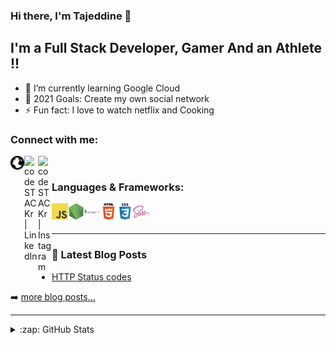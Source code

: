 ### Hi there, I'm Tajeddine 👋

## I'm a Full Stack Developer, Gamer And an Athlete !!

- 🌱 I’m currently learning Google Cloud
- 🥅 2021 Goals: Create my own social network
- ⚡ Fun fact: I love to watch netflix and Cooking

### Connect with me:

[<img align="left" alt="codeSTACKr.com" width="22px" src="https://raw.githubusercontent.com/iconic/open-iconic/master/svg/globe.svg" />][website]
[<img align="left" alt="codeSTACKr | LinkedIn" width="22px" src="https://cdn.jsdelivr.net/npm/simple-icons@v3/icons/linkedin.svg" />][linkedin]
[<img align="left" alt="codeSTACKr | Instagram" width="22px" src="https://cdn.jsdelivr.net/npm/simple-icons@v3/icons/instagram.svg" />][instagram]

<br />

### Languages & Frameworks:

<img align="left" alt="JavaScript" width="26px" src="https://raw.githubusercontent.com/github/explore/80688e429a7d4ef2fca1e82350fe8e3517d3494d/topics/javascript/javascript.png" />

<img align="left" alt="Node.js" width="26px" src="https://raw.githubusercontent.com/github/explore/80688e429a7d4ef2fca1e82350fe8e3517d3494d/topics/nodejs/nodejs.png" />
<img align="left" alt="MongoDB" width="26px" src="https://raw.githubusercontent.com/github/explore/80688e429a7d4ef2fca1e82350fe8e3517d3494d/topics/mongodb/mongodb.png" />
<img align="left" alt="HTML5" width="26px" src="https://raw.githubusercontent.com/github/explore/80688e429a7d4ef2fca1e82350fe8e3517d3494d/topics/html/html.png" />
<img align="left" alt="CSS3" width="26px" src="https://raw.githubusercontent.com/github/explore/80688e429a7d4ef2fca1e82350fe8e3517d3494d/topics/css/css.png" />
<img align="left" alt="Sass" width="26px" src="https://raw.githubusercontent.com/github/explore/80688e429a7d4ef2fca1e82350fe8e3517d3494d/topics/sass/sass.png" />
<br />
<br />

---

### 📕 Latest Blog Posts

<!-- BLOG-POST-LIST:START -->
- [HTTP Status codes](https://dev.to/tajeddine/http-status-codes-2m7n)
<!-- BLOG-POST-LIST:END -->

➡️ [more blog posts...](https://dev.to/tajeddine)

---

<!--
<details>
  <summary>:zap: Recent GitHub Activity</summary> -->

<!--START_SECTION:activity-->
<!-- 1. ❌ Closed PR [#14](https://github.com/codeSTACKr/codeSTACKr/pull/14) in [codeSTACKr/codeSTACKr](https://github.com/codeSTACKr/codeSTACKr)
2. 🗣 Commented on [#14](https://github.com/codeSTACKr/codeSTACKr/issues/14) in [codeSTACKr/codeSTACKr](https://github.com/codeSTACKr/codeSTACKr)
3. ❌ Closed PR [#7](https://github.com/codeSTACKr/codeSTACKr/pull/7) in [codeSTACKr/codeSTACKr](https://github.com/codeSTACKr/codeSTACKr)
4. 🎉 Merged PR [#6](https://github.com/codeSTACKr/codeSTACKr/pull/6) in [codeSTACKr/codeSTACKr](https://github.com/codeSTACKr/codeSTACKr)
5. 💪 Opened PR [#259](https://github.com/florinpop17/app-ideas/pull/259) in [florinpop17/app-ideas](https://github.com/florinpop17/app-ideas) -->
<!--END_SECTION:activity-->

<!-- </details> -->

<details>
  <summary>:zap: GitHub Stats</summary>

  <img align="left" alt="Tajeddine's GitHub Stats" src="https://github-readme-stats.vercel.app/api?username=tajeddine-js&count_private=true&show_icons=true&hide_border=true&bg_color=212121&title_color=29f709&&text_color=C9D1D9icon_color=29f709" />

![Top Langs](https://github-readme-stats.vercel.app/api/top-langs/?username=tajeddine-js&bg_color=212121&title_color=29f709&text_color=C9D1D9)

</details>

[website]: https://tajeddine.dev
[linkedin]: https://www.linkedin.com/in/tajeddine-zemzmi-alaoui-29b889167/
[dev.to]: https://dev.to/tajeddine
[instagram]: https://instagram.com/tajeddine-alaoui
